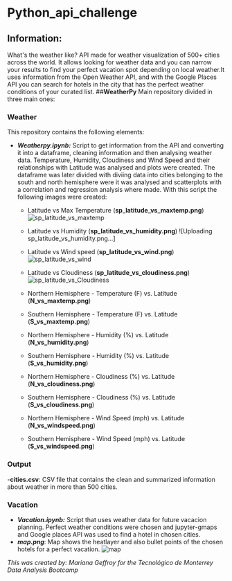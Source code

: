 # Python_api_challenge
## Information:
What's the weather like? API made for weather visualization of 500+ cities across the world. It allows looking for weather data and you can narrow your results to find your perfect vacation spot depending on local weather.It uses information from the Open Weather API, and with the Google Places API you can search for hotels in the city that has the perfect weather conditions of your curated list.
##**WeatherPy** 
Main repository divided in three main ones: 
### Weather
This repository contains the following elements:  
- ***Weatherpy.ipynb:*** Script to get information from the API and converting it into a dataframe, cleaning information and then analysing weather data. Temperature, Humidity, Cloudiness and Wind Speed and their relationships with Latitude was analysed and plots were created. The dataframe was later divided with diviing data into cities belonging to the south and north hemisphere were it was analysed and scatterplots with a correlation and regression analysis where made. With this script the following images were created: 
  
  - Latitude vs Max Temperature (**sp_latitude_vs_maxtemp.png**)
  ![sp_latitude_vs_maxtemp](https://user-images.githubusercontent.com/79372976/116792651-9e6a3700-aa87-11eb-8ff7-69d739594389.png)
  
  - Latitude vs Humidity (**sp_latitude_vs_humidity.png**)
  ![Uploading sp_latitude_vs_humidity.png…]
  
  - Latitude vs Wind speed (**sp_latitude_vs_wind.png**)
  ![sp_latitude_vs_wind](https://user-images.githubusercontent.com/79372976/116792709-f6a13900-aa87-11eb-84b6-e84fd88199bf.png)
 
  - Latitude vs Cloudiness (**sp_latitude_vs_cloudiness.png**)
  ![sp_latitude_vs_Cloudiness](https://user-images.githubusercontent.com/79372976/116792732-1df80600-aa88-11eb-841b-67713c5a0b4c.png)

  - Northern Hemisphere - Temperature (F) vs. Latitude (**N_vs_maxtemp.png**)
  - Southern Hemisphere - Temperature (F) vs. Latitude (**S_vs_maxtemp.png**)
  - Northern Hemisphere - Humidity (%) vs. Latitude (**N_vs_humidity.png**)
  - Southern Hemisphere - Humidity (%) vs. Latitude (**S_vs_humidity.png**)
  - Northern Hemisphere - Cloudiness (%) vs. Latitude (**N_vs_cloudiness.png**)
  - Southern Hemisphere - Cloudiness (%) vs. Latitude (**S_vs_cloudiness.png**)
  - Northern Hemisphere - Wind Speed (mph) vs. Latitude (**N_vs_windspeed.png**)
  - Southern Hemisphere - Wind Speed (mph) vs. Latitude (**S_vs_windspeed.png**)  
 

### Output
-**cities.csv**: CSV file that contains the clean and summarized information about weather in more than 500 cities. 
### Vacation
- ***Vacation.ipynb:*** Script that uses weather data for future vacacion planning. Perfect weather conditions were chosen and jupyter-gmaps and Google places API was used to find a hotel in chosen cities. 
- ***map.png***: Map shows the heatlayer and also bullet points of the chosen hotels for a perfect vacation. 
![map](https://user-images.githubusercontent.com/79372976/116792969-94493800-aa89-11eb-84bb-48787b9dc78a.png)



*This was created by: Mariana Geffroy*
*for the Tecnológico de Monterrey Data Analysis Bootcamp*
